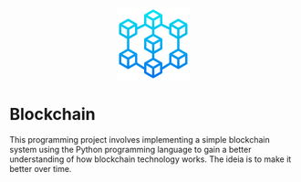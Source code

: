 <div style="text-align:center">

![Blockchain icon](assets/images/blockchain.png)
</div>

# Blockchain
This programming project involves implementing a simple blockchain system using the Python programming language to gain a better understanding of how blockchain technology works. The ideia is to make it better over time.